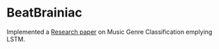 # BeatBrainiac

Implemented a [Research paper](https://ieeexplore.ieee.org/document/9449177) on Music Genre Classification emplying LSTM. 
